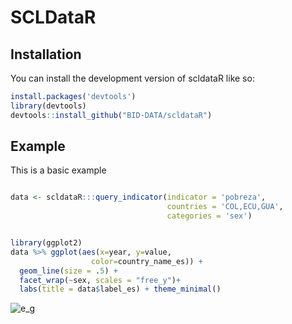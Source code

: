 
# SCLDataR


## Installation

You can install the development version of scldataR like so:

``` r
install.packages('devtools')
library(devtools)
devtools::install_github("BID-DATA/scldataR") 
```

## Example

This is a basic example

``` r

data <- scldataR:::query_indicator(indicator = 'pobreza',
                                   countries = 'COL,ECU,GUA',
                                   categories = 'sex')


library(ggplot2)
data %>% ggplot(aes(x=year, y=value,
                  color=country_name_es)) +  
  geom_line(size = .5) + 
  facet_wrap(~sex, scales = "free_y")+
  labs(title = data$label_es) + theme_minimal()
```

![e_g]("./inst/img/plot_eg.png")


